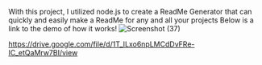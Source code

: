 With this project, I utilized node.js to create a ReadMe Generator that can quickly and easily make a ReadMe for any and all your projects 
Below is a link to the demo of how it works!
![Screenshot (37)](https://user-images.githubusercontent.com/69650837/100753874-f9501300-33af-11eb-8585-6cb3d9e15779.png)


https://drive.google.com/file/d/1T_ILxo6npLMCdDvFRe-IC_etQaMrw7BI/view

